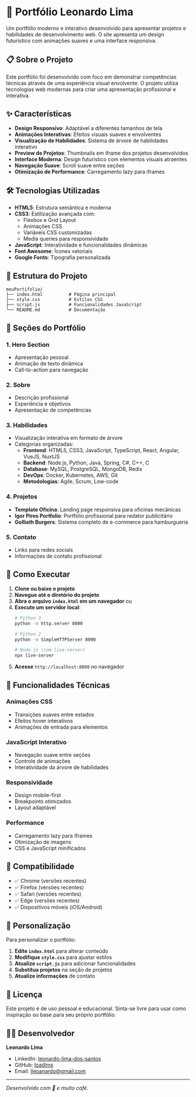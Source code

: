 # 🚀 Portfólio Leonardo Lima

Um portfólio moderno e interativo desenvolvido para apresentar projetos e habilidades de desenvolvimento web. O site apresenta um design futurístico com animações suaves e uma interface responsiva.

## 📋 Sobre o Projeto

Este portfólio foi desenvolvido com foco em demonstrar competências técnicas através de uma experiência visual envolvente. O projeto utiliza tecnologias web modernas para criar uma apresentação profissional e interativa.

## ✨ Características

- **Design Responsivo**: Adaptável a diferentes tamanhos de tela
- **Animações Interativas**: Efeitos visuais suaves e envolventes
- **Visualização de Habilidades**: Sistema de árvore de habilidades interativo
- **Preview de Projetos**: Thumbnails em iframe dos projetos desenvolvidos
- **Interface Moderna**: Design futurístico com elementos visuais atraentes
- **Navegação Suave**: Scroll suave entre seções
- **Otimização de Performance**: Carregamento lazy para iframes

## 🛠️ Tecnologias Utilizadas

- **HTML5**: Estrutura semântica e moderna
- **CSS3**: Estilização avançada com:
  - Flexbox e Grid Layout
  - Animações CSS
  - Variáveis CSS customizadas
  - Media queries para responsividade
- **JavaScript**: Interatividade e funcionalidades dinâmicas
- **Font Awesome**: Ícones vetoriais
- **Google Fonts**: Tipografia personalizada

## 📁 Estrutura do Projeto

```
meuPortifolio/
├── index.html          # Página principal
├── style.css           # Estilos CSS
├── script.js           # Funcionalidades JavaScript
└── README.md           # Documentação
```

## 🎯 Seções do Portfólio

### 1. **Hero Section**
- Apresentação pessoal
- Animação de texto dinâmica
- Call-to-action para navegação

### 2. **Sobre**
- Descrição profissional
- Experiência e objetivos
- Apresentação de competências

### 3. **Habilidades**
- Visualização interativa em formato de árvore
- Categorias organizadas:
  - **Frontend**: HTML5, CSS3, JavaScript, TypeScript, React, Angular, VueJS, NuxtJS
  - **Backend**: Node.js, Python, Java, Spring, C#, C++, C
  - **Database**: MySQL, PostgreSQL, MongoDB, Redis
  - **DevOps**: Docker, Kubernetes, AWS, Git
  - **Metodologias**: Agile, Scrum, Low-code

### 4. **Projetos**
- **Template Oficina**: Landing page responsiva para oficinas mecânicas
- **Igor Pires Portfolio**: Portfólio profissional para redator publicitário
- **Golliath Burgers**: Sistema completo de e-commerce para hamburgueria

### 5. **Contato**
- Links para redes sociais
- Informações de contato profissional

## 🚀 Como Executar

1. **Clone ou baixe o projeto**
2. **Navegue até o diretório do projeto**
3. **Abra o arquivo `index.html` em um navegador** ou
4. **Execute um servidor local**:
   ```bash
   # Python 3
   python -m http.server 8000
   
   # Python 2
   python -m SimpleHTTPServer 8000
   
   # Node.js (com live-server)
   npx live-server
   ```
5. **Acesse** `http://localhost:8000` no navegador

## 🎨 Funcionalidades Técnicas

### Animações CSS
- Transições suaves entre estados
- Efeitos hover interativos
- Animações de entrada para elementos

### JavaScript Interativo
- Navegação suave entre seções
- Controle de animações
- Interatividade da árvore de habilidades

### Responsividade
- Design mobile-first
- Breakpoints otimizados
- Layout adaptável

### Performance
- Carregamento lazy para iframes
- Otimização de imagens
- CSS e JavaScript minificados

## 📱 Compatibilidade

- ✅ Chrome (versões recentes)
- ✅ Firefox (versões recentes)
- ✅ Safari (versões recentes)
- ✅ Edge (versões recentes)
- ✅ Dispositivos móveis (iOS/Android)

## 🔧 Personalização

Para personalizar o portfólio:

1. **Edite `index.html`** para alterar conteúdo
2. **Modifique `style.css`** para ajustar estilos
3. **Atualize `script.js`** para adicionar funcionalidades
4. **Substitua projetos** na seção de projetos
5. **Atualize informações** de contato

## 📄 Licença

Este projeto é de uso pessoal e educacional. Sinta-se livre para usar como inspiração ou base para seu próprio portfólio.

## 👨‍💻 Desenvolvedor

**Leonardo Lima**
- LinkedIn: [leonardo-lima-dos-santos](https://www.linkedin.com/in/leonardo-lima-dos-santos-bb4b772b8/)
- GitHub: [loadlms](https://github.com/loadlms/)
- Email: lleoanardo@gmail.com

---

*Desenvolvido com 🍁 e muito café.*
